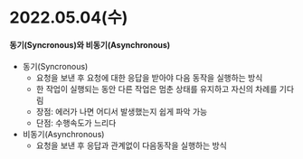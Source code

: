 # 2022.05.04(수)

#### 동기(Syncronous)와 비동기(Asynchronous)
+ 동기(Syncronous)
    - 요청을 보낸 후 요청에 대한 응답을 받아야 다음 동작을 실행하는 방식
    - 한 작업이 실행되는 동안 다른 작업은 멈춘 상태를 유지하고 자신의 차례를 기다림
    - 장점: 에러가 나면 어디서 발생했는지 쉽게 파악 가능
    - 단점: 수행속도가 느리다
+ 비동기(Asynchronous)
    - 요청을 보낸 후 응답과 관계없이 다음동작을 실행하는 방식
